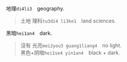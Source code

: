 地理`di4li3`　geography.
>土地 理科`tu3di4 li3ke1`　land sciences.   

黑暗`hei1an4`　dark.
>沒有 光亮`mei2you3 guang1liang4`　no light.   
>黑色+阴暗`hei1se4 yin1an4`　black + dark.   
